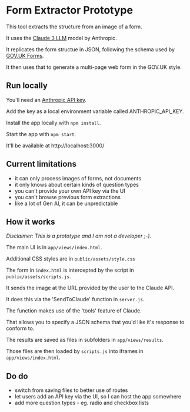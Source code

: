 # Form Extractor Prototype

This tool extracts the structure from an image of a form.

It uses the [Claude 3 LLM](https://claude.ai) model by Anthropic.

It replicates the form structue in JSON, following the schema used by [GOV.UK Forms](https://www.forms.service.gov.uk/).

It then uses that to generate a multi-page web form in the GOV.UK style.

## Run locally

You'll need an [Anthropic API key](https://www.anthropic.com/api).

Add the key as a local environment variable called ANTHROPIC_API_KEY.

Install the app locally with `npm install`.

Start the app with `npm start`.

It'll be available at http://localhost:3000/

## Current limitations

- it can only process images of forms, not documents
- it only knows about certain kinds of question types
- you can't provide your own API key via the UI
- you can't browse previous form extractions
- like a lot of Gen AI, it can be unpredictable

## How it works

*Disclaimer: This is a prototype and I am not a developer ;-).*

The main UI is in `app/views/index.html`.

Additional CSS styles are in `public/assets/style.css`

The form in `index.html` is intercepted by the script in `public/assets/scripts.js`.

It sends the image at the URL provided by the user to the Claude API.

It does this via the 'SendToClaude' function in `server.js`.

The function makes use of the 'tools' feature of Claude.

That allows you to specify a JSON schema that you'd like it's response to conform to.

The results are saved as files in subfolders in `app/views/results`.

Those files are then loaded by `scripts.js` into iframes in `app/views/index.html`.

## Do do

- switch from saving files to better use of routes
- let users add an API key via the UI, so I can host the app somewhere
- add more question types - eg. radio and checkbox lists

